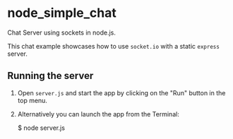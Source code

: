 # node_simple_chat
Chat Server using sockets in node.js.

This chat example showcases how to use `socket.io` with a static `express` server.

## Running the server
1) Open `server.js` and start the app by clicking on the "Run" button in the top menu.
2) Alternatively you can launch the app from the Terminal:

    $ node server.js
